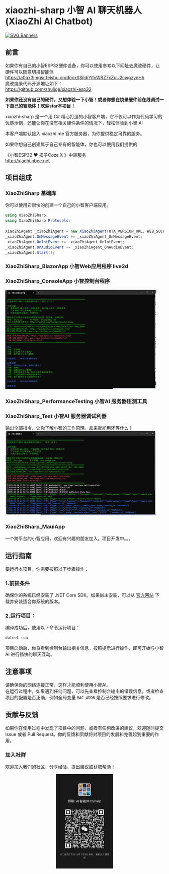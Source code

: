 # xiaozhi-sharp 小智 AI 聊天机器人 (XiaoZhi AI Chatbot)
[![SVG Banners](https://svg-banners.vercel.app/api?type=origin&text1=Hi😃，XiaoZhi&text2=CSharp&width=830&height=210)](http://xiaozhi.nbee.net)

## 前言

如果你有自己的小智ESP32硬件设备，你可以使用参考以下网址去魔改硬件，让硬件可以随意切换智能体
https://a0qx3jmgsr.feishu.cn/docx/ISjIdiYifoWRZ7xZuU2cwgzynHh<br>
魔改烧录代码开源地址如下：<br>
https://github.com/zhulige/xiaozhi-esp32<br>

**如果你还没有自己的硬件，又想体验一下小智！或者你想在烧录硬件前在线调试一下自己的智能体！欢迎star本项目！**

xiaozhi-sharp 是一个用 C# 精心打造的小智客户端，它不仅可以作为代码学习的优质示例，还能让你在没有相关硬件条件的情况下，轻松体验到小智 AI 

本客户端默认接入 xiaozhi.me 官方服务器，为你提供稳定可靠的服务。

如果你想自己创建属于自己专有的智能体，你也可以使用我们提供的:<br>

《小智ESP32 ❤ 扣子Coze X 》中转服务<br>
http://xiaohi.nbee.net<br>


## 项目组成

### XiaoZhiSharp 基础库
你可以使用它很快的创建一个自己的小智客户端应用。
``` C#
using XiaoZhiSharp;
using XiaoZhiSharp.Protocols;

XiaoZhiAgent _xiaoZhiAgent = new XiaoZhiAgent(OTA_VERSION_URL, WEB_SOCKET_URL, MAC_ADDR);
_xiaoZhiAgent.OnMessageEvent += _xiaoZhiAgent_OnMessageEvent;
_xiaoZhiAgent.OnIotEvent += _xiaoZhiAgent_OnIotEvent;
_xiaoZhiAgent.OnAudioEvent += _xiaoZhiAgent_OnAudioEvent;
_xiaoZhiAgent.Start();
```

### XiaoZhiSharp_BlazorApp 小智Web应用程序 live2d

### XiaoZhiSharp_ConsoleApp 小智控制台程序
<img src="doc/202503101010.png" width="480" />

### XiaoZhiSharp_PerformanceTesting 小智AI 服务器压测工具

### XiaoZhiSharp_Test 小智AI 服务器调试利器
输出全部指令、让你了解小智的工作原理。拿来就能用还等什么！<br>
<img src="doc/202503101011.png" width="480" />

### XiaoZhiSharp_MauiApp
一个跨平台的小智应用，欢迎有兴趣的朋友加入。项目开发中。。。

## 运行指南

要运行本项目，你需要按照以下步骤操作：

### 1.前提条件
确保你的系统已经安装了 .NET Core SDK。如果尚未安装，可以从 [官方网站](https://dotnet.microsoft.com/zh-cn/) 下载并安装适合你系统的版本。

### 2.运行项目：
编译成功后，使用以下命令运行项目：
```bash
dotnet run
```

项目启动后，你将看到控制台输出相关信息，按照提示进行操作，即可开始与小智 AI 进行畅快的聊天互动。

## 注意事项

请确保你的网络连接正常，这样才能顺利使用小智AI。  
在运行过程中，如果遇到任何问题，可以先查看控制台输出的错误信息，或者检查项目的配置是否正确，例如全局变量 `MAC_ADDR` 是否已经按照要求进行修改。

## 贡献与反馈

如果你在使用过程中发现了项目中的问题，或者有任何改进的建议，欢迎随时提交 Issue 或者 Pull Request。你的反馈和贡献将对项目的发展和完善起到重要的作用。

### 加入社群

欢迎加入我们的社区，分享经验、提出建议或获取帮助！

<div style="text-align: center;">
    <img src="doc/wxq.jpg" height="300" />
</div>
